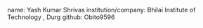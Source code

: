 name: Yash Kumar Shrivas
institution/company: Bhilai Institute of Technology , Durg
github: Obito9596
